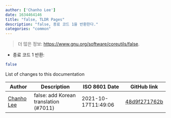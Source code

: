 ```yaml
---
author: ['Chanho Lee']
date: 1634464146
title: "false, TLDR Pages"
description: "false, 종료 코드 1을 반환한다."
categories: "common"
---
```

> 더 많은 정보: <https://www.gnu.org/software/coreutils/false>.

- 종료 코드 1 반환:

```bash
false
```
List of changes to this documentation


Author | Description | ISO 8601 Date | GitHub link
------|-----|-----|-----
[Chanho Lee](mailto:ibear6954@gmail.com) | false: add Korean translation (#7011) | 2021-10-17T11:49:06 | [48d9f271762b](https://github.com/tldr-pages/tldr/commit/48d9f271762b631a2c92a579df8759d29e6bae94)


